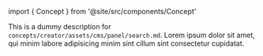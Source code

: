 import { Concept } from '@site/src/components/Concept'

<Concept
  title    = "assets/cms/panel/search"
  kind     = "Core"
  category = "Creator"
  block    = {true}>
This is a dummy description for `concepts/creator/assets/cms/panel/search.md`.
Lorem ipsum dolor sit amet, qui minim labore adipisicing minim sint cillum sint consectetur cupidatat.
</Concept>

